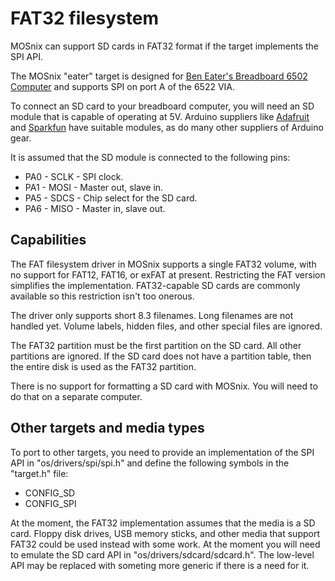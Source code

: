 FAT32 filesystem
================

MOSnix can support SD cards in FAT32 format if the target implements the
SPI API.

The MOSnix "eater" target is designed for
<a href="https://eater.net/6502">Ben Eater's Breadboard 6502 Computer</a>
and supports SPI on port A of the 6522 VIA.

To connect an SD card to your breadboard computer, you will need an SD
module that is capable of operating at 5V.  Arduino suppliers like
<a href="https://www.adafruit.com/product/254">Adafruit</a> and
<a href="https://www.sparkfun.com/products/13743">Sparkfun</a>
have suitable modules, as do many other suppliers of Arduino gear.

It is assumed that the SD module is connected to the following pins:

* PA0 - SCLK - SPI clock.
* PA1 - MOSI - Master out, slave in.
* PA5 - SDCS - Chip select for the SD card.
* PA6 - MISO - Master in, slave out.

Capabilities
------------

The FAT filesystem driver in MOSnix supports a single FAT32 volume,
with no support for FAT12, FAT16, or exFAT at present.  Restricting
the FAT version simplifies the implementation.  FAT32-capable SD cards
are commonly available so this restriction isn't too onerous.

The driver only supports short 8.3 filenames.  Long filenames are not
handled yet.  Volume labels, hidden files, and other special files
are ignored.

The FAT32 partition must be the first partition on the SD card.  All other
partitions are ignored.  If the SD card does not have a partition table,
then the entire disk is used as the FAT32 partition.

There is no support for formatting a SD card with MOSnix.  You will
need to do that on a separate computer.

Other targets and media types
-----------------------------

To port to other targets, you need to provide an implementation of the
SPI API in "os/drivers/spi/spi.h" and define the following symbols in
the "target.h" file:

* CONFIG\_SD
* CONFIG\_SPI

At the moment, the FAT32 implementation assumes that the media is a
SD card.  Floppy disk drives, USB memory sticks, and other media that
support FAT32 could be used instead with some work.  At the moment
you will need to emulate the SD card API in "os/drivers/sdcard/sdcard.h".
The low-level API may be replaced with someting more generic if there
is a need for it.
